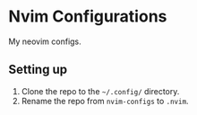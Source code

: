 # Nvim Configurations
My neovim configs.

## Setting up
1. Clone the repo to the `~/.config/` directory.
2. Rename the repo from `nvim-configs` to `.nvim`.

